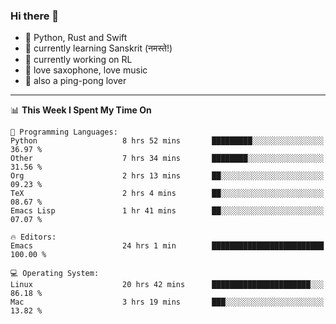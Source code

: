 ### Hi there 👋

- 📙 Python, Rust and Swift
- 🌱 currently learning Sanskrit (नमस्ते!)
- 🔭 currently working on RL
- 🎷 love saxophone, love music
- 🏓 also a ping-pong lover

<!--
**ZiqinGong/ZiqinGong** is a ✨ _special_ ✨ repository because its `README.md` (this file) appears on your GitHub profile.

Here are some ideas to get you started:

- 🔭 I’m currently working on ...
- 🌱 I’m currently learning ...
- 👯 I’m looking to collaborate on ...
- 🤔 I’m looking for help with ...
- 💬 Ask me about ...
- 📫 gongzq0301@sjtu.edu.cn
- 😄 Pronouns: ...
- ⚡ Fun fact: ...
-->

---

<!--START_SECTION:waka-->
📊 **This Week I Spent My Time On** 

```text
💬 Programming Languages: 
Python                   8 hrs 52 mins       █████████░░░░░░░░░░░░░░░░   36.97 % 
Other                    7 hrs 34 mins       ████████░░░░░░░░░░░░░░░░░   31.56 % 
Org                      2 hrs 13 mins       ██░░░░░░░░░░░░░░░░░░░░░░░   09.23 % 
TeX                      2 hrs 4 mins        ██░░░░░░░░░░░░░░░░░░░░░░░   08.67 % 
Emacs Lisp               1 hr 41 mins        ██░░░░░░░░░░░░░░░░░░░░░░░   07.07 % 

🔥 Editors: 
Emacs                    24 hrs 1 min        █████████████████████████   100.00 % 

💻 Operating System: 
Linux                    20 hrs 42 mins      ██████████████████████░░░   86.18 % 
Mac                      3 hrs 19 mins       ███░░░░░░░░░░░░░░░░░░░░░░   13.82 % 
```


<!--END_SECTION:waka-->

